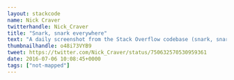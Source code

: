 ```yaml
---
layout: stackcode
name: Nick Craver
twitterhandle: Nick_Craver
title: "Snark, snark everywhere"
text: "A daily screenshot from the Stack Overflow codebase (snark, snark everywhere). "
thumbnailhandle: o48i73VYB9
tweet: https://twitter.com/Nick_Craver/status/750632570530959361
date: 2016-07-06 10:08:45+0000
tags: ["not-mapped"]
---
```

